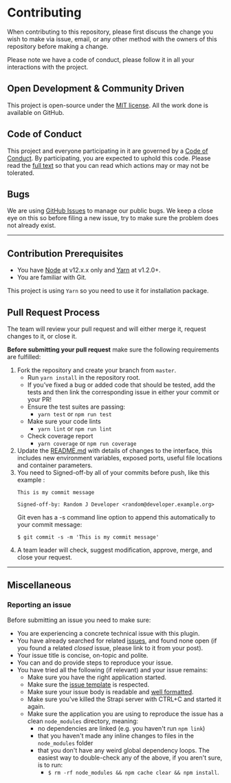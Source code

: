# Contributing

When contributing to this repository, please first discuss the change you wish to make via issue,
email, or any other method with the owners of this repository before making a change. 

Please note we have a code of conduct, please follow it in all your interactions with the project.

## Open Development & Community Driven

This project is open-source under the [MIT license](LICENSE). All the work done is available on GitHub.

## Code of Conduct

This project and everyone participating in it are governed by a [Code of Conduct](CODE_OF_CONDUCT.md). By participating, you are expected to uphold this code. Please read the [full text](CODE_OF_CONDUCT.md) so that you can read which actions may or may not be tolerated.

## Bugs

We are using [GitHub Issues](https://github.com/strapi-community/strapi-provider-upload-google-cloud-storage/issues) to manage our public bugs. We keep a close eye on this so before filing a new issue, try to make sure the problem does not already exist.

---

## Contribution Prerequisites

* You have [Node](https://nodejs.org/en/) at v12.x.x only and [Yarn](https://yarnpkg.com/en/) at v1.2.0+.
* You are familiar with Git.

This project is using `Yarn` so you need to use it for installation package.

## Pull Request Process

The team will review your pull request and will either merge it, request changes to it, or close it.

**Before submitting your pull request** make sure the following requirements are fulfilled:

1. Fork the repository and create your branch from `master`.
    - Run `yarn install` in the repository root.
    - If you’ve fixed a bug or added code that should be tested, add the tests and then link the corresponding issue in either your commit or your PR!
    - Ensure the test suites are passing:
      - `yarn test` or `npm run test`
    - Make sure your code lints 
      - `yarn lint` or `npm run lint`
    - Check coverage report
      - `yarn coverage` or `npm run coverage`
2. Update the [README.md](README.md) with details of changes to the interface, this includes new environment 
   variables, exposed ports, useful file locations and container parameters.
3. You need to Signed-off-by all of your commits before push, like this example :
    ```shell script
    This is my commit message
    
    Signed-off-by: Random J Developer <random@developer.example.org>
    ```
   Git even has a -s command line option to append this automatically to your commit message:
   ```
   $ git commit -s -m 'This is my commit message'
   ```
4. A team leader will check, suggest modification, approve, merge, and close your request.

---

## Miscellaneous

### Reporting an issue

Before submitting an issue you need to make sure:

- You are experiencing a concrete technical issue with this plugin.
- You have already searched for related [issues](https://github.com/strapi-community/strapi-provider-upload-google-cloud-storage/issues), and found none open (if you found a related _closed_ issue, please link to it from your post).
- Your issue title is concise, on-topic and polite.
- You can and do provide steps to reproduce your issue.
- You have tried all the following (if relevant) and your issue remains:
  - Make sure you have the right application started.
  - Make sure the [issue template](.github/ISSUE_TEMPLATE) is respected.
  - Make sure your issue body is readable and [well formatted](https://guides.github.com/features/mastering-markdown).
  - Make sure you've killed the Strapi server with CTRL+C and started it again.
  - Make sure the application you are using to reproduce the issue has a clean `node_modules` directory, meaning:
    - no dependencies are linked (e.g. you haven't run `npm link`)
    - that you haven't made any inline changes to files in the `node_modules` folder
    - that you don't have any weird global dependency loops. The easiest way to double-check any of the above, if you aren't sure, is to run: 
        - `$ rm -rf node_modules && npm cache clear && npm install`.
    
